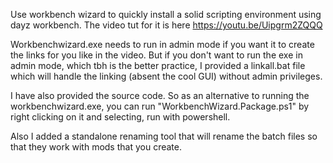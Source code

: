 Use workbench wizard to quickly install a solid scripting environment using dayz workbench.  The video tut for it is here https://youtu.be/Uipgrm2ZQQQ

Workbenchwizard.exe needs to run in admin mode if you want it to create the links for you like in the video.  But if you don't want to run the exe in admin mode, which tbh is the better practice, I provided a linkall.bat file which will handle the linking (absent the cool GUI) without admin privileges.

I have also provided the source code.  So as an alternative to running the workbenchwizard.exe,  you can run "WorkbenchWizard.Package.ps1" by right clicking on it and selecting, run with powershell.

Also I added a standalone renaming tool that will rename the batch files so that they work with mods that you create.
